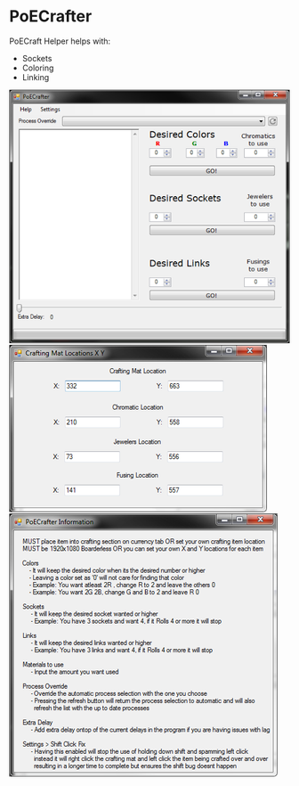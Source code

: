 # PoECrafter
PoECraft Helper helps with:
  - Sockets
  - Coloring
  - Linking
  
![alt tag](https://raw.githubusercontent.com/DetectiveSquirrel/PoECrafter/master/Images/Main.png)
![alt tag](https://raw.githubusercontent.com/DetectiveSquirrel/PoECrafter/master/Images/Location.png)
![alt tag](https://raw.githubusercontent.com/DetectiveSquirrel/PoECrafter/master/Images/Information.png)
